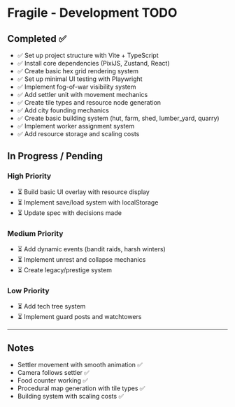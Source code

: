 # Fragile - Development TODO

## Completed ✅

- ✅ Set up project structure with Vite + TypeScript
- ✅ Install core dependencies (PixiJS, Zustand, React)
- ✅ Create basic hex grid rendering system
- ✅ Set up minimal UI testing with Playwright
- ✅ Implement fog-of-war visibility system
- ✅ Add settler unit with movement mechanics
- ✅ Create tile types and resource node generation
- ✅ Add city founding mechanics
- ✅ Create basic building system (hut, farm, shed, lumber_yard, quarry)
- ✅ Implement worker assignment system
- ✅ Add resource storage and scaling costs

## In Progress / Pending

### High Priority
- ⏳ Build basic UI overlay with resource display
- ⏳ Implement save/load system with localStorage
- ⏳ Update spec with decisions made

### Medium Priority
- ⏳ Add dynamic events (bandit raids, harsh winters)
- ⏳ Implement unrest and collapse mechanics
- ⏳ Create legacy/prestige system

### Low Priority
- ⏳ Add tech tree system
- ⏳ Implement guard posts and watchtowers

---

## Notes
- Settler movement with smooth animation ✅
- Camera follows settler ✅ 
- Food counter working ✅
- Procedural map generation with tile types ✅
- Building system with scaling costs ✅